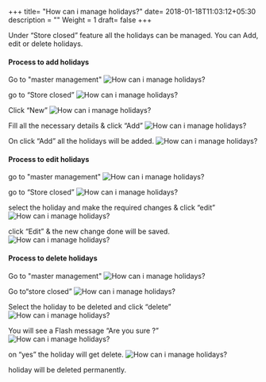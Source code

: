 +++
title= "How can i manage holidays?"
date= 2018-01-18T11:03:12+05:30
description = ""
Weight = 1
draft= false
+++

Under “Store closed” feature all the holidays can be managed. You can Add, edit or delete holidays. 

#### Process to add holidays 
 

Go to "master management"
![How can i manage holidays?](/images/store_closed/how_can_manage_holidays/process_to_add_holiday/go_to_master_management.png)

go to “Store closed”
![How can i manage holidays?](/images/store_closed/how_can_manage_holidays/process_to_add_holiday/select_store_holidays.png)

Click  “New” 
![How can i manage holidays?](/images/store_closed/how_can_manage_holidays/process_to_add_holiday/click_new.png)


Fill all the necessary details & click “Add” 
![How can i manage holidays?](/images/store_closed/how_can_manage_holidays/process_to_add_holiday/fill_the_required_details_click_add.png)


On click “Add” all the holidays will be added.
![How can i manage holidays?](/images/store_closed/how_can_manage_holidays/process_to_add_holiday/system_will_show_the_updates.png)




#### Process to edit holidays

go to "master management"
![How can i manage holidays?](/images/store_closed/how_can_manage_holidays/process_to_edit_holiday/go_to_master_management.png)

go to “Store closed”
![How can i manage holidays?](/images/store_closed/how_can_manage_holidays/process_to_edit_holiday/click_store_holidays.png)

select the holiday and make the required changes & click “edit”
![How can i manage holidays?](/images/store_closed/how_can_manage_holidays/process_to_edit_holiday/select_holiday_and_click_edit.png)

click “Edit”  & the new change done will be saved.
![How can i manage holidays?](/images/store_closed/how_can_manage_holidays/process_to_edit_holiday/edit_details_and_click_edit.png) 




#### Process to delete holidays

Go to "master management"
![How can i manage holidays?](/images/store_closed/how_can_manage_holidays/process_to_delet_holiday/go_to_master_management.png)

Go to“store closed”
![How can i manage holidays?](/images/store_closed/how_can_manage_holidays/process_to_delet_holiday/click_store_holidays.png)

Select the holiday to be deleted and click  “delete”
![How can i manage holidays?](/images/store_closed/how_can_manage_holidays/process_to_delet_holiday/select_holiday_and_click_delet.png)

You will see a Flash message “Are you sure ?”
![How can i manage holidays?](/images/store_closed/how_can_manage_holidays/process_to_delet_holiday/confirm_your_action_to_delet.png)

on “yes” the holiday will get delete.
![How can i manage holidays?](/images/store_closed/how_can_manage_holidays/process_to_delet_holiday/select_holiday_and_click_delet.png)
  
holiday will be deleted permanently.





